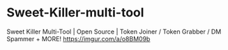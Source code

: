 # Sweet-Killer-multi-tool
Sweet Killer Multi-Tool | Open Source | Token Joiner / Token Grabber / DM Spammer + MORE!
https://imgur.com/a/o8BM09b
